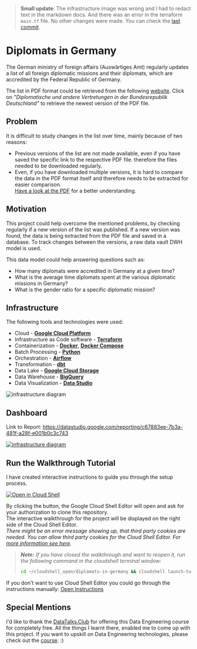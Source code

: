 > **Small update**: The infrastructure image was wrong and I had to redact text in the markdown docs. And there was an error in the terraform `main.tf` file. No other changes were made. You can check the [last commit](https://github.com/LoHertel/diplomats-in-germany/commits/main).

# Diplomats in Germany

The German ministry of foreign affairs (Auswärtiges Amt) regularly updates a list of all foreign diplomatic missions and their diplomats, which are accredited by the Federal Republic of Germany.

The list in PDF format could be retrieved from the following [website](https://www.auswaertiges-amt.de/de/ReiseUndSicherheit/diplomatische-vertretungen-in-deutschland/199678?openAccordionId=item-199682-0-panel). Click on *"Diplomatische und andere Vertretungen in der Bundesrepublik Deutschland"* to retrieve the newest version of the PDF file.

## Problem
It is difficult to study changes in the list over time, mainly because of two reasons:
- Previous versions of the list are not made available, even if you have saved the specific link to the respective PDF file. therefore the files needed to be downloaded regularly.
- Even, if you have downloaded multiple versions, it is hard to compare the data in the PDF format itself and therefore needs to be extracted for easier comparison.  
[Have a look at the PDF](https://www.auswaertiges-amt.de/blob/199684/c35dae946fa87b4e98973889e1aaf791/vertretungenfremderstaatendl-data.pdf) for a better understanding.

## Motivation
This project could help overcome the mentioned problems, by checking regularly if a new version of the list was published. If a new version was found, the data is being extracted from the PDF file and saved in a database. To track changes between the versions, a raw data vault DWH model is used.

This data model could help answering questions such as:
- How many diplomats were accredited in Germany at a given time?
- What is the average time diplomats spent at the various diplomatic missions in Germany?
- What is the gender ratio for a specific diplomatic mission?

## Infrastructure

The following tools and technologies were used:

- Cloud - [**Google Cloud Platform**](https://cloud.google.com)
- Infrastructure as Code software - [**Terraform**](https://www.terraform.io)
- Containerization - [**Docker**](https://www.docker.com), [**Docker Compose**](https://docs.docker.com/compose/)
- Batch Processing - [**Python**](https://www.python.org)
- Orchestration - [**Airflow**](https://airflow.apache.org)
- Transformation - [**dbt**](https://www.getdbt.com)
- Data Lake - [**Google Cloud Storage**](https://cloud.google.com/storage)
- Data Warehouse - [**BigQuery**](https://cloud.google.com/bigquery)
- Data Visualization - [**Data Studio**](https://datastudio.google.com/overview)

![infrastructure diagram](https://www.lorenz-hertel.net/arch.jpg "Infrastructure")

## Dashboard

Link to Report: 
https://datastudio.google.com/reporting/c67883ee-7b3a-481f-a28f-e001b0c3c743


[![infrastructure diagram](https://www.lorenz-hertel.net/dashboard.png "Infrastructure")](https://datastudio.google.com/reporting/c67883ee-7b3a-481f-a28f-e001b0c3c743)


## Run the Walkthrough Tutorial

I have created interactive instructions to guide you through the setup process.

[![Open in Cloud Shell](https://gstatic.com/cloudssh/images/open-btn.svg)](https://console.cloud.google.com/cloudshell/editor?cloudshell_git_repo=https://github.com/LoHertel/diplomats-in-germany&cloudshell_tutorial=project-walkthrough.md)

By clicking the button, the Google Cloud Shell Editor will open and ask for your authorization to clone this repository.  
The interactive walkthrough for the project will be displayed on the right side of the Cloud Shell Editor.  
*There might be an error message showing up, that third party cookies are needed. You can allow third party cookies for the Cloud Shell Editor. For [more information see here](https://cloud.google.com/code/docs/shell/limitations#private_browsing_and_disabled_third-party_cookies).*

> ***Note:** If you have closed the walkthrough and want to reopen it, run the following command in the cloudshell terminal window:*
> ```sh
> cd ~/cloudshell_open/diplomats-in-germany && cloudshell launch-tutorial project-walkthrough.md
> ```

If you don't want to use Cloud Shell Editor you could go through the instructions manually: [Open Instructions](project-walkthrough.md)


## Special Mentions
I'd like to thank the [DataTalks.Club](https://datatalks.club) for offering this Data Engineering course for completely free. All the things I learnt there, enabled me to come up with this project. If you want to upskill on Data Engineering technologies, please check out the [course](https://github.com/DataTalksClub/data-engineering-zoomcamp). :)